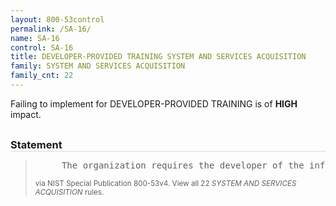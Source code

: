 ```yaml
---
layout: 800-53control
permalink: /SA-16/
name: SA-16
control: SA-16
title: DEVELOPER-PROVIDED TRAINING SYSTEM AND SERVICES ACQUISITION
family: SYSTEM AND SERVICES ACQUISITION
family_cnt: 22
---
```

<p class="text-danger">Failing to implement for DEVELOPER-PROVIDED TRAINING is of <b>HIGH</b> impact.</p>

<h3 style="border-bottom:1px solid #ddd;margin:30px 0 8px 0;">Statement</h3>
<blockquote>
<pre>     The organization requires the developer of the information system, system component, or information system service to provide [Assignment: organization-defined training] on the correct use and operation of the implemented security functions, controls, and/or mechanisms. 
</pre>
<p><small>via NIST Special Publication 800-53v4. View all 22 <i>SYSTEM AND SERVICES ACQUISITION</i> rules. <a href="/cce/ssg/group/$Group_id"><span class="glyphicon glyphicon-link"></span></a> </small></p>
</blockquote>

